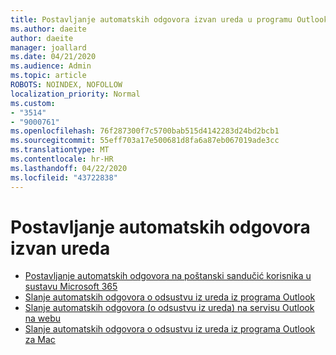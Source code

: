 ```yaml
---
title: Postavljanje automatskih odgovora izvan ureda u programu Outlook
ms.author: daeite
author: daeite
manager: joallard
ms.date: 04/21/2020
ms.audience: Admin
ms.topic: article
ROBOTS: NOINDEX, NOFOLLOW
localization_priority: Normal
ms.custom:
- "3514"
- "9000761"
ms.openlocfilehash: 76f287300f7c5700bab515d4142283d24bd2bcb1
ms.sourcegitcommit: 55eff703a17e500681d8fa6a87eb067019ade3cc
ms.translationtype: MT
ms.contentlocale: hr-HR
ms.lasthandoff: 04/22/2020
ms.locfileid: "43722838"
---
```

# <a name="set-up-out-of-office-automatic-replies"></a>Postavljanje automatskih odgovora izvan ureda

- [Postavljanje automatskih odgovora na poštanski sandučić korisnika u sustavu Microsoft 365](https://docs.microsoft.com/exchange/troubleshoot/configure-mailboxes/set-automatic-replies)
- [Slanje automatskih odgovora o odsustvu iz ureda iz programa Outlook](https://support.office.com/article/9742f476-5348-4f9f-997f-5e208513bd67)
- [Slanje automatskih odgovora (o odsustvu iz ureda) na servisu Outlook na webu](https://support.office.com/article/0c193ab0-b9e1-4058-84be-a5b014242290)
- [Slanje automatskih odgovora o odsustvu iz ureda iz programa Outlook za Mac](https://support.office.com/article/4e07ab75-beda-4f9e-bcdc-44471ebacdee)